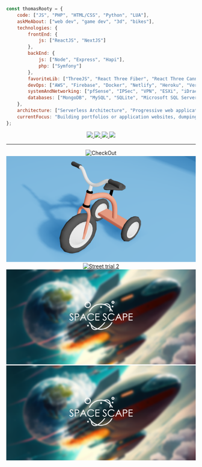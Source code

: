 ```js
const thomasRooty = {
	code: ["JS", "PHP", "HTML/CSS", "Python", "LUA"],
	askMeAbout: ["web dev", "game dev", "3d", "bikes"],
	technologies: {
		frontEnd: {
			js: ["ReactJS", "NextJS"]
		},
		backEnd: {
			js: ["Node", "Express", "Hapi"],
			php: ["Symfony"]
		},
		favoriteLib: ["ThreeJS", "React Three Fiber", "React Three Cannon", "Zustand"],
		devOps: ["AWS", "Firebase", "Docker", "Netlify", "Heroku", "Vercel", "Nginx"],
		systemAndNetworking: ["pfSense", "IPSec", "VPN", "ESXi", "iDrac"],
		databases: ["MongoDB", "MySQL", "SQLite", "Microsoft SQL Server"]
	},
	architecture: ["Serverless Architecture", "Progressive web applications", "Single page applications"],
	currentFocus: "Building portfolios or application websites, dumping crypto charts, and leveling up my skills on my street trial bike !"
};
```

<div align="center">
  <a href="https://instagram.com/tho_macaron">
    <img src="https://img.shields.io/badge/Instagram-E4405F?style=for-the-badge&logo=instagram&logoColor=white"/>
  </a>
  <a href="https://www.linkedin.com/in/dev-thomas-caron">
    <img src="https://img.shields.io/badge/LinkedIn-0077B5?style=for-the-badge&logo=linkedin&logoColor=white"/>
  </a>
  <a href="https://stackoverflow.com/users/15032117/rootkitty">
    <img src="https://img.shields.io/badge/Stack_Overflow-FE7A16?style=for-the-badge&logo=stack-overflow&logoColor=white"/>
  </a>
  <a href="https://tiktok.com/@tho_macaron">
    <img src="https://img.shields.io/badge/TikTok-000000?style=for-the-badge&logo=tiktok&logoColor=white"/>
  </a>
<hr/>
  <img src="https://i.imgur.com/mqb15Ue.png" alt="CheckOut"/>
  <a href="https://3d.tcaron.fr">
    <img width="600" src="https://raw.githubusercontent.com/thomas-rooty/tricycle-portfolio/main/public/assets/icons/banner.png" alt="Street trial 2"/>
  </a>
  <a href="https://3dxp.tcaron.fr">
    <img width="600" src="https://i.imgur.com/H4i1miy.png" alt="Street trial 2"/>
  </a>
  <a href="https://spacescape.vercel.app/">
    <img width="600" src="https://github.com/thomas-rooty/spacescape/raw/master/public/img/spacescape_banner.png" alt="Street trial 2"/>
  </a>
  <a href="https://web.tcaron.fr/assets/NeoimSentry.png">
    <img width="600" src="https://github.com/thomas-rooty/spacescape/raw/master/public/img/spacescape_banner.png" alt="Street trial 2"/>
  </a>
</div>

